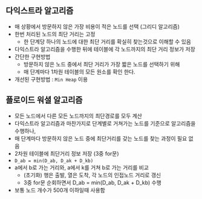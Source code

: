 ## 다익스트라 알고리즘
- 매 상황에서 방문하지 않은 가장 비용이 적은 노드를 선택 (그리디 알고리즘)
- 한번 처리된 노드의 최단 거리는 고정
  - 한 단계당 하나의 노드에 대한 최단 거리를 확실히 찾는것으로 이해할 수 있음
- 다익스트라 알고리즘을 수행한 뒤에 테이블에 각 노드까지의 최단 거리 정보가 저장
- 간단한 구현방법
  - 방문하지 않은 노드 중에서 최단 거리가 가장 짧은 노드를 선택하기 위해 
  - 매 단계마다 1차원 테이블의 모든 원소를 확인 한다.
- 개선된 구현방법 : `Min Heap` 이용

## 플로이드 워셜 알고리즘
- 모든 노드에서 다른 모든 노드까지의 최단경로를 모두 계산
- 다익스트라 알고리즘과 마찬가지로 단계별로 거쳐가는 노드를 기준으로 알고리즘을 수행하나,
- 매 단계마다 방문하지 않은 노드 중에 최단거리를 갖는 노드를 찾는 과정이 필요 없음
- 2차원 테이블에 최단거리 정보 저장 (3중 for문)
- `D_ab = min(D_ab, D_ak + D_kb)`
- a에서 b로 가는 거리와, a에서 k를 거쳐 b로 가는 거리를 비교
  - (초기화) 행은 출발, 열은 도착, 각 노드의 인접노드 거리로 갱신
  - 3중 for문 순회하면서 D_ab = min(D_ab, D_ak + D_kb) 수행
- 보통 노드 개수가 500개 이하일때 사용함